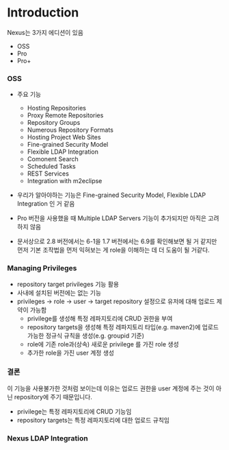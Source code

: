 Introduction
============

Nexus는 3가지 에디션이 있음 

- OSS
- Pro
- Pro+

### OSS

- 주요 기능

  - Hosting Repositories 
  - Proxy Remote Repositories
  - Repository Groups
  - Numerous Repository Formats
  - Hosting Project Web Sites
  - Fine-grained Security Model
  - Flexible LDAP Integration 
  - Comonent Search
  - Scheduled Tasks
  - REST Services
  - Integration with m2eclipse 

- 우리가 알아야하는 기능은 Fine-grained Security Model, Flexible LDAP Integration 인 거 같음
- Pro 버전을 사용했을 때 Multiple LDAP Servers 기능이 추가되지만 아직은 고려하지 않음 
- 문서상으로 2.8 버전에서는 6-1을 1.7 버전에서는 6.9를 확인해보면 될 거 같지만 먼저 기본 조작법을 먼저 익혀보는 게 role을 이해하는 데 더 도움이 될 거같다.

### Managing Privileges 

- repository target privileges 기능 활용 
- 사내에 설치된 버전에는 없는 기능
- privileges -> role -> user -> target repository 설정으로 유저에 대해 업로드 제약이 가능함 
    - privilege를 생성해 특정 레파지토리에 CRUD 권한을 부여 
    - repository targets을 생성해 특정 레파지토리 타입(e.g. maven2)에 업로드 가능한 정규식 규칙을 생성(e.g. groupid 기준)
    - role에 기존 role과(상속) 새로운 privilege 를 가진 role 생성
    - 추가한 role을 가진 user 계정 생성  

### 결론 

이 기능을 사용불가한 것처럼 보이는데 이유는 업로드 권한을 user 계정에 주는 것이 아닌 repository에 주기 때문입니다. 

- privilege는 특정 레파지토리에 CRUD 기능임
- repository targets는 특정 레파지토리에 대한 업로드 규칙임


### Nexus LDAP Integration





